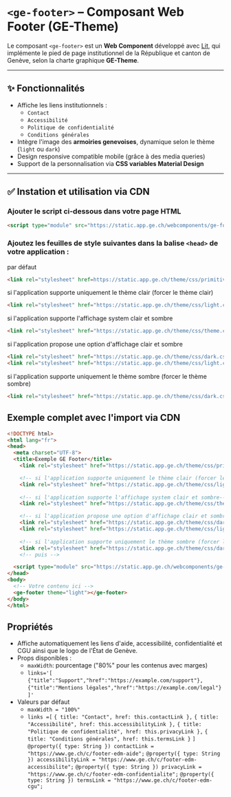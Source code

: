 # `<ge-footer>` – Composant Web Footer (GE-Theme)

Le composant `<ge-footer>` est un **Web Component** développé avec [Lit](https://lit.dev), qui implémente le pied de page institutionnel de la République et canton de Genève, selon la charte graphique **GE-Theme**.

---

## ✨ Fonctionnalités

- Affiche les liens institutionnels :  
  - `Contact`
  - `Accessibilité`
  - `Politique de confidentialité`
  - `Conditions générales`
- Intègre l'image des **armoiries genevoises**, dynamique selon le thème (`light` ou `dark`)
- Design responsive compatible mobile (grâce à des media queries)
- Support de la personnalisation via **CSS variables Material Design**

---

## ✅ Instation et utilisation via CDN

### Ajouter le script ci-dessous dans votre page HTML

```html
<script type="module" src="https://static.app.ge.ch/webcomponents/ge-footer/latest/ge-footer.js"></script>
```

### Ajoutez les feuilles de style suivantes dans la balise `<head>` de votre application :

 par défaut
  ```html
  <link rel="stylesheet" href=https://static.app.ge.ch/theme/css/primitives.css />
  ```

  si l'application supporte uniquement le thème clair (forcer le thème clair)
  ```html
  <link rel="stylesheet" href="https://static.app.ge.ch/theme/css/light.css" />
  ```

  si l'application supporte l'affichage system clair et sombre
  ```html
  <link rel="stylesheet" href="https://static.app.ge.ch/theme/css/theme.css" />
  ```

  si l'application propose une option d'affichage clair et sombre
  ```html
  <link rel="stylesheet" href="https://static.app.ge.ch/theme/css/dark.css" />
  <link rel="stylesheet" href="https://static.app.ge.ch/theme/css/light.css" />
  ```
  
  si l'application supporte uniquement le thème sombre (forcer le thème sombre)
  ```html
  <link rel="stylesheet" href="https://static.app.ge.ch/theme/css/dark.css" />
  ```
## Exemple complet avec l'import via CDN 

```html
<!DOCTYPE html>
<html lang="fr">
<head>
  <meta charset="UTF-8">
  <title>Exemple GE Footer</title>
    <link rel="stylesheet" href="https://static.app.ge.ch/theme/css/primitives.css" />

    <!-- si l'application supporte uniquement le thème clair (forcer le thème clair)-->
    <link rel="stylesheet" href="https://static.app.ge.ch/theme/css/light.css" />
  
    <!-- si l'application supporte l'affichage system clair et sombre-->  
    <link rel="stylesheet" href="https://static.app.ge.ch/theme/css/theme.css" />

    <!-- si l'application propose une option d'affichage clair et sombre --> 
    <link rel="stylesheet" href="https://static.app.ge.ch/theme/css/dark.css" />
    <link rel="stylesheet" href="https://static.app.ge.ch/theme/css/light.css" />
    
    <!-- si l'application supporte uniquement le thème sombre (forcer le thème sombre)-->
    <link rel="stylesheet" href="https://static.app.ge.ch/theme/css/dark.css" />
    <!-- puis --> 

  <script type="module" src="https://static.app.ge.ch/webcomponents/ge-footer/latest/ge-footer.js"></script>
</head>
<body>
  <!-- Votre contenu ici -->
  <ge-footer theme="light"></ge-footer>
</body>
</html>

```

## Propriétés <ge-header>
- Affiche automatiquement les liens d'aide, accessibilité, confidentialité et CGU ainsi que le logo de l'État de Genève.
- Props disponibles :
    - `maxWidth`: pourcentage ("80%" pour les contenus avec marges)
    - `links='[`
              `{"title":"Support","href":"https://example.com/support"},`
              `{"title":"Mentions légales","href":"https://example.com/legal"}`
            `]'`
- Valeurs par défaut
    - `maxWidth = "100%"`
    - `links =[`
              `{ title: "Contact", href: this.contactLink },`
              `{ title: "Accessibilité", href: this.accessibilityLink },`
              `{ title: "Politique de confidentialité", href: this.privacyLink },`
              `{ title: "Conditions générales", href: this.termsLink }`
              `]`
                `@property({ type: String }) contactLink = "https://www.ge.ch/c/footer-edm-aide";`
                `@property({ type: String }) accessibilityLink = "https://www.ge.ch/c/footer-edm-accessibilite";`
                `@property({ type: String }) privacyLink = "https://www.ge.ch/c/footer-edm-confidentialite";`
                `@property({ type: String }) termsLink = "https://www.ge.ch/c/footer-edm-cgu";`
